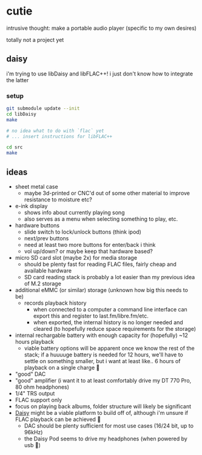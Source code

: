 # cutie

intrusive thought: make a portable audio player (specific to my own desires)

totally not a project yet

## daisy

i'm trying to use libDaisy and libFLAC++!
i just don't know how to integrate the latter

### setup

```sh
git submodule update --init
cd libDaisy
make

# no idea what to do with `flac` yet
# ... insert instructions for libFLAC++

cd src
make
```

## ideas

- sheet metal case
  - maybe 3d-printed or CNC'd out of some other material to improve resistance to moisture etc?
- e-ink display
  - shows info about currently playing song
  - also serves as a menu when selecting something to play, etc.
- hardware buttons
  - slide switch to lock/unlock buttons (think ipod)
  - next/prev buttons
  - need at least two more buttons for enter/back i think
  - vol up/down? or maybe keep that hardware based?
- micro SD card slot (maybe 2x) for media storage
  - should be plenty fast for reading FLAC files, fairly cheap and available hardware
  - SD card reading stack is probably a lot easier than my previous idea of M.2 storage
- additional eMMC (or similar) storage (unknown how big this needs to be)
  - records playback history
    - when connected to a computer a command line interface can export this and register to last.fm/libre.fm/etc.
    - when exported, the internal history is no longer needed and cleared (to hopefully reduce space requirements for the storage)
- internal rechargable battery with enough capacity for (hopefully) ~12 hours playback 
  - viable battery options will be apparent once we know the rest of the stack; if a huuuuge battery is needed for 12 hours, we'll have to settle on something smaller, but i want at least like.. 6 hours of playback on a single charge :pray:
- "good" DAC
- "good" amplifier (i want it to at least comfortably drive my DT 770 Pro, 80 ohm headphones)
- 1/4" TRS output
- FLAC support only
- focus on playing back albums, folder structure will likely be significant
- [Daisy](https://www.electro-smith.com/daisy/daisy) might be a viable platform to build off of, although i'm unsure if FLAC playback can be achieved :eyes:
  - DAC should be plenty sufficient for most use cases (16/24 bit, up to 96kHz)
  - the Daisy Pod seems to drive my headphones (when powered by usb :shrug:)
